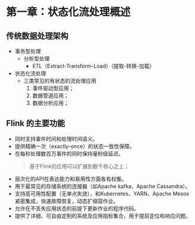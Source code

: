 # 第一章：状态化流处理概述

## 传统数据处理架构
* 事务型处理
  * 分析型处理
    * ETL（Extract-Transform-Load）（提取-转换-加载）
* 状态化流处理
  * 三类常见的有状态的流处理应用
    1. 事件驱动型应用；
    2. 数据管道应用；
    3. 数据分析应用；

## Flink 的主要功能
* 同时支持事件时间和处理时间语义。
* 提供精确一次（exactly-once）的状态一致性保障。
* 在每秒处理数百万事件的同时保持毫秒级延迟。
  > 基于Flink的应用可以扩展到数千核心之上；
* 层次化的API在表达能力和易用性方面各有权衡。
* 用于最常见的存储系统的连接器（如Apache kafka、Apache Cassandra）。
* 支持高可用性配置（无单点失效），和Kubernetes、YARN、Apache Mesos 紧密集成，快速故障恢复，动态扩缩容作业。
* 允许在不丢失应用状态的前提下更新作业的程序代码。
* 提供了详细、可自由定制的系统及应用指标集合，用于提前定位和响应问题。